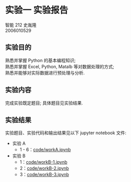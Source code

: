 # 实验一 实验报告

智能 212 史胤隆  
2006010529

## 实验目的

熟悉并掌握 Python 的基本编程知识;  
熟悉并掌握 Excel, Python, Matalb 等对数据处理的方式;  
熟悉并能够对实际数据进行预处理与分析.

## 实验内容

完成实验既定题目; 具体题目见实验结果.

## 实验结果

实验题目、实验代码和输出结果见以下 jupyter notebook 文件:

- 实验 A
  - 1 - 6：[code/workA.ipynb](./code/workA.ipynb)
- 实验 B
  - 1：[code/workB-1.ipynb](./code/workB-1.ipynb)
  - 2：[code/workB-2.ipynb](./code/workB-2.ipynb)
  - 3：[code/workB-3.ipynb](./code/workB-3.ipynb)
